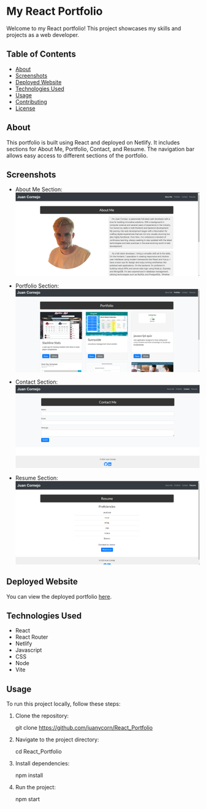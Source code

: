 # My React Portfolio

Welcome to my React portfolio! This project showcases my skills and projects as a web developer.

## Table of Contents

- [About](#about)
- [Screenshots](#screenshots)
- [Deployed Website](#deployed-website)
- [Technologies Used](#technologies-used)
- [Usage](#usage)
- [Contributing](#contributing)
- [License](#license)

## About

This portfolio is built using React and deployed on Netlify. It includes sections for About Me, Portfolio, Contact, and Resume. The navigation bar allows easy access to different sections of the portfolio.

## Screenshots

- About Me Section:
  ![About Me Section](screenshots/about%20me.png)

- Portfolio Section:
  ![Portfolio Section](screenshots/portfolio.png)

- Contact Section:
  ![Contact Section](screenshots/contact%20me.png)

- Resume Section:
  ![Resume Section](screenshots/resume.png)

## Deployed Website

You can view the deployed portfolio [here]([https://main--juanacornejo-portfolio.netlify.app/]).

## Technologies Used

- React
- React Router
- Netlify
- Javascript
- CSS
- Node
- Vite

## Usage

To run this project locally, follow these steps:

1. Clone the repository:

   git clone https://github.com/juanycorn/React_Portfolio

2. Navigate to the project directory:

    cd React_Portfolio

3. Install dependencies:
    
    npm install

4. Run the project:

    npm start
